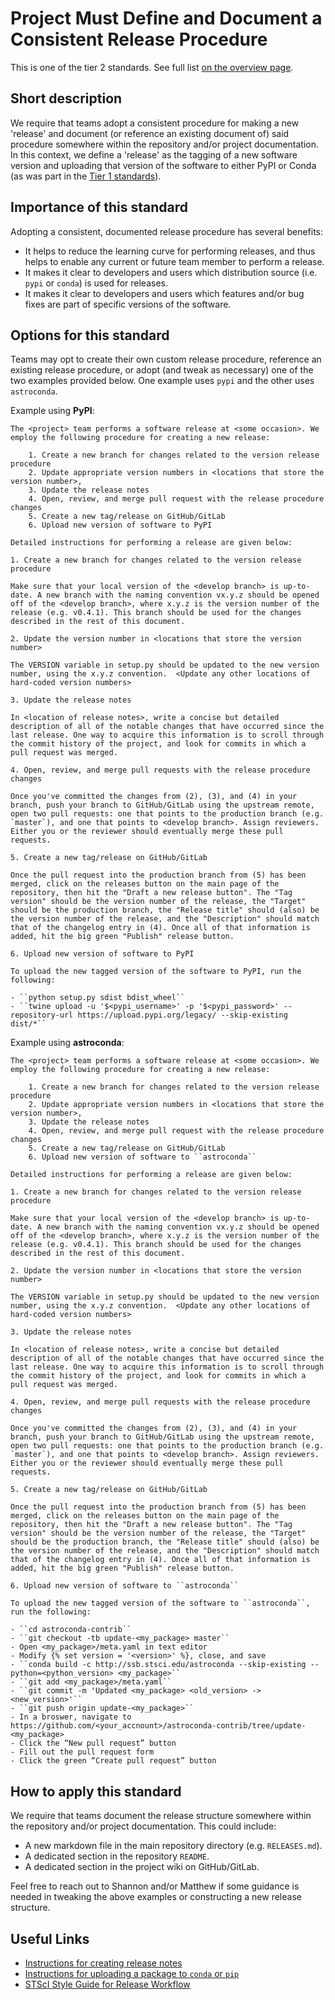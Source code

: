 # Project Must Define and Document a Consistent Release Procedure

This is one of the tier 2 standards. See full list [on the overview page](README.md).


## Short description

We require that teams adopt a consistent procedure for making a new 'release' and document (or reference an existing document of) said procedure somewhere within the repository and/or project documentation.  In this context, we define a 'release' as the tagging of a new software version and uploading that version of the software to either PyPI or Conda (as was part in the [Tier 1 standards](https://github.com/spacetelescope/ins-jwst-community-software/blob/master/tier1_standards/conda_or_pip.md)).


## Importance of this standard

Adopting a consistent, documented release procedure has several benefits:

- It helps to reduce the learning curve for performing releases, and thus helps to enable any current or future team member to perform a release.
- It makes it clear to developers and users which distribution source (i.e. ``pypi`` or ``conda``) is used for releases.
- It makes it clear to developers and users which features and/or bug fixes are part of specific versions of the software.


## Options for this standard

Teams may opt to create their own custom release procedure, reference an existing release procedure, or adopt (and tweak as necessary) one of the two examples provided below.  One example uses ``pypi`` and the other uses ``astroconda``.

Example using **PyPI**:

```
The <project> team performs a software release at <some occasion>. We employ the following procedure for creating a new release:

    1. Create a new branch for changes related to the version release procedure
    2. Update appropriate version numbers in <locations that store the version number>,
    3. Update the release notes
    4. Open, review, and merge pull request with the release procedure changes
    5. Create a new tag/release on GitHub/GitLab
    6. Upload new version of software to PyPI

Detailed instructions for performing a release are given below:

1. Create a new branch for changes related to the version release procedure

Make sure that your local version of the <develop branch> is up-to-date. A new branch with the naming convention vx.y.z should be opened off of the <develop branch>, where x.y.z is the version number of the release (e.g. v0.4.1). This branch should be used for the changes described in the rest of this document.

2. Update the version number in <locations that store the version number>

The VERSION variable in setup.py should be updated to the new version number, using the x.y.z convention.  <Update any other locations of hard-coded version numbers>

3. Update the release notes

In <location of release notes>, write a concise but detailed description of all of the notable changes that have occurred since the last release. One way to acquire this information is to scroll through the commit history of the project, and look for commits in which a pull request was merged.

4. Open, review, and merge pull requests with the release procedure changes

Once you've committed the changes from (2), (3), and (4) in your branch, push your branch to GitHub/GitLab using the upstream remote, open two pull requests: one that points to the production branch (e.g. `master`), and one that points to <develop branch>. Assign reviewers. Either you or the reviewer should eventually merge these pull requests.

5. Create a new tag/release on GitHub/GitLab

Once the pull request into the production branch from (5) has been merged, click on the releases button on the main page of the repository, then hit the "Draft a new release button". The "Tag version" should be the version number of the release, the "Target" should be the production branch, the "Release title" should (also) be the version number of the release, and the "Description" should match that of the changelog entry in (4). Once all of that information is added, hit the big green "Publish" release button.

6. Upload new version of software to PyPI

To upload the new tagged version of the software to PyPI, run the following:

- ``python setup.py sdist bdist_wheel``
- ``twine upload -u '$<pypi_username>' -p '$<pypi_password>' --repository-url https://upload.pypi.org/legacy/ --skip-existing dist/*``
```

Example using **astroconda**:

```
The <project> team performs a software release at <some occasion>. We employ the following procedure for creating a new release:

    1. Create a new branch for changes related to the version release procedure
    2. Update appropriate version numbers in <locations that store the version number>,
    3. Update the release notes
    4. Open, review, and merge pull request with the release procedure changes
    5. Create a new tag/release on GitHub/GitLab
    6. Upload new version of software to ``astroconda``

Detailed instructions for performing a release are given below:

1. Create a new branch for changes related to the version release procedure

Make sure that your local version of the <develop branch> is up-to-date. A new branch with the naming convention vx.y.z should be opened off of the <develop branch>, where x.y.z is the version number of the release (e.g. v0.4.1). This branch should be used for the changes described in the rest of this document.

2. Update the version number in <locations that store the version number>

The VERSION variable in setup.py should be updated to the new version number, using the x.y.z convention.  <Update any other locations of hard-coded version numbers>

3. Update the release notes

In <location of release notes>, write a concise but detailed description of all of the notable changes that have occurred since the last release. One way to acquire this information is to scroll through the commit history of the project, and look for commits in which a pull request was merged.

4. Open, review, and merge pull requests with the release procedure changes

Once you've committed the changes from (2), (3), and (4) in your branch, push your branch to GitHub/GitLab using the upstream remote, open two pull requests: one that points to the production branch (e.g. `master`), and one that points to <develop branch>. Assign reviewers. Either you or the reviewer should eventually merge these pull requests.

5. Create a new tag/release on GitHub/GitLab

Once the pull request into the production branch from (5) has been merged, click on the releases button on the main page of the repository, then hit the "Draft a new release button". The "Tag version" should be the version number of the release, the "Target" should be the production branch, the "Release title" should (also) be the version number of the release, and the "Description" should match that of the changelog entry in (4). Once all of that information is added, hit the big green "Publish" release button.

6. Upload new version of software to ``astroconda``

To upload the new tagged version of the software to ``astroconda``, run the following:

- ``cd astroconda-contrib``
- ``git checkout -tb update-<my_package> master``
- Open <my_package>/meta.yaml in text editor
- Modify {% set version = '<version>' %}, close, and save
- ``conda build -c http://ssb.stsci.edu/astroconda --skip-existing --python=<python_version> <my_package>``
- ``git add <my_package>/meta.yaml``
- ``git commit -m 'Updated <my_package> <old_version> -> <new_version>'``
- ``git push origin update-<my_package>``
- In a broswer, navigate to  https://github.com/<your_accnount>/astroconda-contrib/tree/update-<my_package>
- Click the “New pull request” button
- Fill out the pull request form
- Click the green “Create pull request” button
```


## How to apply this standard

We require that teams document the release structure somewhere within the repository and/or project documentation.  This could include:

- A new markdown file in the main repository directory (e.g. `RELEASES.md`).
- A dedicated section in the repository `README`.
- A dedicated section in the project wiki on GitHub/GitLab.

Feel free to reach out to Shannon and/or Matthew if some guidance is needed in tweaking the above examples or constructing a new release structure.

## Useful Links

- [Instructions for creating release notes](https://github.com/spacetelescope/ins-jwst-community-software/blob/master/tier2_standards/release_notes.md)
- [Instructions for uploading a package to `conda` or `pip`](https://github.com/spacetelescope/ins-jwst-community-software/blob/master/tier1_standards/conda_or_pip.md#how-to-apply-this-standard)
- [STScI Style Guide for Release Workflow](https://github.com/spacetelescope/style-guides/blob/master/guides/release-workflow.md)
